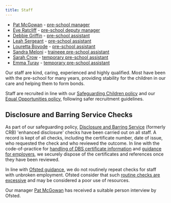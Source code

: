 ```yaml
---
title: Staff
---
```


* [Pat McGowan](/staff/pat_mcgowan.html) - [pre-school manager](/staff/20131223-Job_Description-Pre-school_Manager.pdf)
* [Eve Ratcliff](/staff/eve_ratcliff.html) - [pre-school deputy manager](/staff/20140104-Job_Description-Pre-school_Deputy_Manager.pdf)
* [Debbie Griffin](/staff/debbie_griffin.html) - [pre-school assistant](/staff/20131111-Job_Description-Pre-school_Assistant.pdf)
* [Leah Sergeant](/staff/leah_sergeant.html) - [pre-school assistant](/staff/20131111-Job_Description-Pre-school_Assistant.pdf)
* [Louretta Boyode](/staff/louretta_boyode.html) - [pre-school assistant](/staff/20131111-Job_Description-Pre-school_Assistant.pdf)
* [Sandra Meloni](/staff/sandra_meloni.html) - [traineee pre-school assistant](/staff/20130321-Job_Description-Trainee_Pre-school_Assistant.pdf)
* [Sarah Crow](/staff/sarah_crow.html) - [temporary pre-school assistant](/staff/20131111-Job_Description-Pre-school_Assistant.pdf)
* [Emma Turay](/staff/emma_turay.html) - [temporary pre-school assistant](/staff/20131111-Job_Description-Pre-school_Assistant.pdf)

Our staff are kind, caring, experienced and highly qualified. Most have been with the pre-school
for many years, providing stability for the children in our care and helping them to form bonds.

Staff are recruited in line with our [Safeguarding Children policy](/policies/safeguarding_children.html) 
and our [Equal Opportunities policy](/policies/equal_opportunities.html), following safer recruitment
guidelines.

## Disclosure and Barring Service Checks ##
As part of our safeguarding policy,
[Disclosure and Barring Service](https://www.gov.uk/disclosure-barring-service-check/contact-disclosure-and-barring-service)
(formerly CRB) 'enhanced disclosure' checks have been carried out on all staff. A record is kept of all checks, including the
certificate number, date of issue, who requested the check and who reviewed the outcome. In line with the code-of-practice for 
[handling of DBS certificate information](https://www.gov.uk/government/publications/handling-of-dbs-certificate-information)
and [guidance for employers](https://www.gov.uk/dbs-check-requests-guidance-for-employers), 
we securely dispose of the certificates and references once they have been reviewed.

In line with
[Ofsted guidance](http://www.ofsted.gov.uk/resources/factsheet-childcare-disclosure-and-barring-service-dbs-checks-for-those-providers-who-register-ofste),
we do not routinely repeat checks for staff with unbroken employment. Ofsted consider that such
[routine checks are excessive](http://www.ofsted.gov.uk/schools/for-schools/safeguarding-children#SGAll_8) and may be considered
a poor use of resources.

Our manager [Pat McGowan](/staff/pat_mcgowan.html) has received a suitable person interview by Ofsted.


